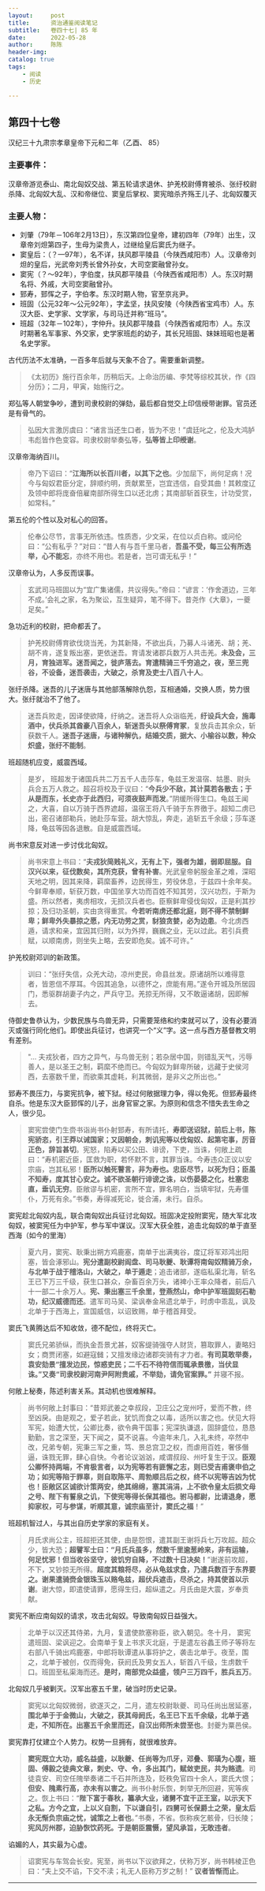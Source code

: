 ```yaml
---
layout:     post
title:      资治通鉴阅读笔记
subtitle:   卷四十七| 85 年
date:       2022-05-28
author:     陈陈
header-img:
catalog: true
tags:
    - 阅读
    - 历史

---
```

## 第四十七卷

汉纪三十九肃宗孝章皇帝下元和二年（乙酉、 85）

### 主要事件：

汉章帝游览泰山、南北匈奴交战、第五轮请求退休、护羌校尉傅育被杀、张纡校尉杀降、北匈奴大乱、汉和帝继位、窦皇后掌权、窦宪暗杀齐殇王儿子、北匈奴覆灭

### 主要人物：

* 刘肇（79年－106年2月13日），东汉第四位皇帝，建初四年（79年）出生，汉章帝刘炟第四子，生母为梁贵人，过继给皇后窦氏为继子。
* 窦皇后：（？—97年），名不详，扶风郡平陵县（今陕西咸阳市）人。汉章帝刘炟的皇后，光武帝刘秀长曾外孙女，大司空窦融曾孙女。
* 窦宪（？～92年），字伯度，扶风郡平陵县（今陕西省咸阳市）人。东汉时期名将、外戚，大司空窦融曾孙。
* 郅寿，郅恽之子，字伯孝。东汉时期人物，官至京兆尹。
* 班固（公元32年～公元92年），字孟坚，扶风安陵（今陕西省宝鸡市）人。东汉大臣、史学家、文学家，与司马迁并称“班马”。
* 班超（32年－102年），字仲升。扶风郡平陵县（今陕西省咸阳市）人。东汉时期著名军事家、外交家，史学家班彪的幼子，其长兄班固、妹妹班昭也是著名史学家。


古代历法不太准确，一百多年后就与天象不合了。需要重新调整。
>《太初历》施行百余年，历稍后天。上命治历编、李梵等综校其状，作《四分历》；二月，甲寅，始施行之。

郑弘等人朝堂争吵，遭到司隶校尉的弹劾，最后都自觉交上印信绶带谢罪。官员还是有骨气的。
>弘因大言激厉虞曰：“诸言当还生口者，皆为不忠！”虞廷叱之，伦及大鸿胪韦彪皆作色变容。司隶校尉举奏弘等，**弘等皆上印绶谢**。

汉章帝海纳百川。
>帝乃下诏曰：“**江海所以长百川者，以其下之也**。少加屈下，尚何足病！况今与匈奴君臣分定，辞顺约明，贡献累至，岂宜违信，自受其曲！其敕度辽及领中郎将庞奋倍雇南部所得生口以还北虏；其南部斩首获生，计功受赏，如常科。”

第五伦的个性以及对私心的回答。
>伦奉公尽节，言事无所依违。性质悫，少文采，在位以贞白称。或问伦曰：“公有私乎？”对曰：“昔人有与吾千里马者，**吾虽不受，每三公有所选举，心不能忘**，亦终不用也。若是者，岂可谓无私乎！”

汉章帝认为，人多反而误事。
>玄武司马班固以为“宜广集诸儒，共议得失。”帝曰：“谚言：‘作舍道边，三年不成。’会礼之家，名为聚讼，互生疑异，笔不得下。昔尧作《大章》，一夔足矣。”

急功近利的校尉，把命都丢了。
>护羌校尉傅育欲伐烧当羌，为其新降，不欲出兵，乃募人斗诸羌、胡；羌、胡不肯，遂复叛出塞，更依迷吾。育请发诸郡兵数万人共击羌。**未及会，三月，育独进军。迷吾闻之，徙庐落去。育遣精骑三千穷追之，夜，至三兜谷，不设备，迷吾袭击，大破之，杀育及吏士八百八十人**。

张纡杀降。迷吾的儿子迷唐与其他部落解除仇怨，互相通婚，交换人质，势力很大。张纡就治不了他了。
>迷吾兵败走，因译使欲降，纡纳之。迷吾将人众诣临羌，**纡设兵大会，施毒酒中，伏兵杀其酋豪八百余人，斩迷吾头以祭傅育冢**，复放兵击其余众，斩获数千人。**迷吾子迷唐，与诸种解仇，结婚交质，据大、小榆谷以数，种众炽盛，张纡不能制**。

班超随机应变，威震西域。
>是岁， 班超发于诸国兵共二万五千人击莎车，龟兹王发温宿、姑墨、尉头兵合五万人救之。超召将校及于议曰：“**今兵少不敌，其计莫若各散去；于从是而东，长史亦于此西归，可须夜鼓声而发**。”阴缓所得生口。龟兹王闻之，大喜，自以万骑于西界遮超，温宿王将八千骑于东界徼于。超知二虏已出，密召诸部勒兵，驰赴莎车营。胡大惊乱，奔走，追斩五千余级；莎车遂降，龟兹等因各退散。自是威震西域。

尚书宋意反对进一步讨伐北匈奴。
>尚书宋意上书曰：“**夫戎狄简贱礼义，无有上下，强者为雄，弱即屈服。自汉兴以来，征伐数矣，其所克获，曾有补害**。光武皇帝躬服金革之难，深昭天地之明，因其来降，羁縻畜养，边民得生，劳役休息，于兹四十余年矣。今鲜卑奉顺，斩获万数，中国坐享大功而百姓不知其劳，汉兴功烈，于斯为盛。所以然者，夷虏相攻，无损汉兵者也。臣察鲜卑侵伐匈奴，正是利其抄掠；及归功圣朝，实由贪得重赏。**今若听南虏还都北庭，则不得不禁制鲜卑；鲜卑外失暴掠之愿，内无功劳之赏，豺狼贪婪，必为边患**。今北虏西遁，请求和亲，宜因其归附，以为外捍，巍巍之业，无以过此。若引兵费赋，以顺南虏，则坐失上略，去安即危矣。诚不可许。”

护羌校尉邓训的新政策。
>训曰：“张纡失信，众羌大动，凉州吏民，命县丝发。原诸胡所以难得意者，皆恩信不厚耳。今因其追急，以德怀之，庶能有用。”遂令开城及所居园门，悉驱群胡妻子内之，严兵守卫。羌掠无所得，又不敢逼诸胡，因即解去。

侍御史鲁恭认为，少数民族与鸟兽无异，只需要笼络和约束就可以了，没有必要消灭或强行同化他们。即使出兵征讨，也讲究一个“义”字。这一点与西方基督教文明有差别。
>"... 夫戎狄者，四方之异气，与鸟兽无别；若杂居中国，则错乱天气，污辱善人，是以圣王之制，羁縻不绝而已。今匈奴为鲜卑所破，远藏于史侯河西，去塞数千里，而欲乘其虚耗，利其微弱，是非义之所出也。”

郅寿不畏压力，与窦宪抗争，被下狱。经过何敞据理力争，得以免死。但郅寿最终自杀。他是东汉大臣郅恽的儿子，出身官宦之家。为原则和信念不惜失去生命之人，很少见。
>窦宪尝使门生赍书诣尚书仆射郅寿，有所请托，**寿即送诏狱，前后上书，陈宪骄恣，引王莽以诫国家；又因朝会，刺讥宪等以伐匈奴、起第宅事，厉音正色，辞旨甚切**。宪怒，陷寿以买公田、诽谤，下吏，当诛，何敞上疏曰：“寿机密近臣，匡救为职，若怀默不言，其罪当诛。今寿违众正议以安宗庙，岂其私邪！**臣所以触死瞽言，非为寿也。忠臣尽节，以死为归；臣虽不知寿，度其甘心安之。诚不欲圣朝行诽谤之诛，以伤晏晏之化，杜塞忠直，垂讥无穷**。臣敞谬与机密，言所不宜，罪名明白，当填牢狱，先寿僵仆，万死有余。”书奏，寿得减死论，徙合浦，未行。自杀。

窦宪趁北匈奴内乱，联合南匈奴出兵征讨北匈奴。班固决定投附窦宪，随大军北攻匈奴，被窦宪任为中护军，参与军中谋议。汉军大获全胜，追击北匈奴的单于直至西海（如今的里海）
>夏六月，窦宪、耿秉出朔方鸡鹿塞，南单于出满夷谷，度辽将军邓鸿出阳塞，皆会涿邪山。**宪分遣副校尉阎盘、司马耿夔、耿谭将南匈奴精骑万余，与北单于战于稽洛山，大破之，单于遁走**；追击诸部，遂临私渠北海，斩名王已下万三千级，获生口甚众，杂畜百余万头，诸裨小王率众降者，前后八十一部二十余万人。**宪、秉出塞三千余里，登燕然山，命中护军班固刻石勒功，纪汉威德而还**。遣军司马吴、梁讽奉金帛遗北单于，时虏中乖乱，讽及北单于于西海上，宣国威信，以诏致赐，单于稽首拜受。

窦氏飞黄腾达后不知收敛，德不配位，终将灭亡。
>窦氏兄弟骄纵，而执金吾景尤甚，奴客缇骑强夺人财货，篡取罪人，妻略妇女；商贾闭塞，如避寇雠；又擅发缘边诸郡突骑有才力者。**有司莫敢举奏，袁安劾景“擅发边民，惊惑吏民；二千石不待符信而辄承景檄，当伏显诛。”又奏“司隶校尉河南尹阿附贵戚，不举劾，请免官案罪。”** 并寝不报。

何敞上秘奏，陈述利害关系。其动机也很难解释。
>尚书何敞上封事曰：“昔郑武姜之幸叔段，卫庄公之宠州吁，爱而不教，终至凶戾。由是观之，爱子若此，犹饥而食之以毒，适所以害之也。伏见大将军宪，始遭大忧，公卿比奏，欲令典干国事；宪深执谦退，固辞盛位，恳恳勤勤，言之深至，天下闻之，莫不说喜。今逾年未几，入礼未终，卒然中改，兄弟专朝，宪秉三军之重，笃、景总宫卫之权，而虐用百姓，奢侈僭逼，诛戮无罪，肆心自快。今者论议汹汹，咸谓叔段、州吁复生于汉。**臣观公卿怀持两端，不肯极言者，以为宪等若有匪懈之志，则已受吉甫褒申伯之功；如宪等陷于罪辜，则自取陈平、周勃顺吕后之权，终不以宪等吉凶为忧也！臣敞区区诚欲计策两安，绝其绵绵，塞其涓涓，上不欲令皇太后损文母之号、陛下有誓泉之讥，下使宪等得长保其福也。驸马都尉，比请退身，愿抑家权，可与参谋，听顺其意，诚宗庙至计，窦氏之福**！”

班超机智过人，与其出自历史学家的家庭有关。
>月氏求尚公主，班超拒还其使，由是怨恨，遣其副王谢将兵七万攻超。超众少，皆大恐；**超譬军士曰：“月氏兵虽多，然数千里逾葱岭来，非有运输，何足忧邪！但当收谷坚守，彼饥穷自降，不过数十日决矣！**”谢遂前攻超，不下，又钞掠无所得。**超度其粮将尽，必从龟兹求食，乃遣兵数百于东界要之。谢果遣骑赍金银珠玉以赂龟兹，超伏兵遮击，尽杀之，持其使首以示谢**。谢大惊，即遣使请罪，愿得生归，超纵遣之。月氏由是大震，岁奉贡献。

窦宪不断应南匈奴的请求，攻击北匈奴。导致南匈奴日益强大。
>北单于以汉还其侍弟，九月，复遣使款塞称臣，欲入朝见。冬十月， 窦宪遣班固、梁讽迎之。会南单于复上书求灭北庭，于是遣左谷蠡王师子等将左右部八千骑出鸡鹿塞，中郎将耿谭遣从事将护之，袭击北单于。夜至，围之，北单于被创，仅而得免，获阏氏及男女五人，斩首八千级，生虏数千口。班固至私渠海而还。**是时，南部党众益盛，领户三万四千，胜兵五万**。

北匈奴几乎被剿灭。汉军出塞五千里，破当时历史记录。
>窦宪以北匈奴微弱，欲遂灭之，二月，遣左校尉耿夔、司马任尚出居延塞，**围北单于于金微山，大破之，获其母阏氏，名王已下五千余级，北单于逃走，不知所在。出塞五千余里而还，自汉出师所未尝至也**。封夔为粟邑侯。

窦宪靠打仗建立个人势力。权势一旦拥有，就很难放弃。
>**窦宪既立大功，威名益盛，以耿夔、任尚等为爪牙，邓叠、郭璜为心腹，班固、傅毅之徒典文章，刺史、守、令，多出其门，赋敛吏民，共为赂遗**。司徒袁安、司空任隗举奏诸二千石并所连及，贬秩免官四十余人，窦氏大恨；**但安、隗素行高，亦未有以害之**。尚书仆射乐恢，刺举无所回避，宪等疾之。恢上书曰：“**陛下富于春秋，纂承大业，诸舅不宜干正王室，以示天下之私。方今之宜，上以义自割，下以谦自引，四舅可长保爵土之荣，皇太后永无惭负宗庙之忧，诚策之上者也**。”书奏，不省。恢称疾乞骸骨，归长陵；**宪风厉州郡，迫胁恢饮药死。于是朝臣震慑，望风承旨，无敢违者**。

谄媚的人，其实最为心虚。
>诏窦宪与车驾会长安。宪至，尚书以下议欲拜之，伏称万岁，尚书韩棱正色曰：“夫上交不谄，下交不渎；礼无人臣称万岁之制！” **议者皆惭而止**。

------
